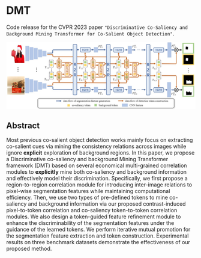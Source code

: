 # DMT
Code release for the CVPR 2023 paper `"Discriminative Co-Saliency and Background Mining Transformer for Co-Salient Object Detection"`.

![avatar](framework.jpg)

## Abstract
Most previous co-salient object detection works mainly focus on extracting co-salient cues via mining the consistency relations across images while ignore **explicit** exploration of background regions. In this paper, we propose a Discriminative co-saliency and background Mining Transformer framework (DMT) based on several economical multi-grained correlation modules to **explicitly** mine both co-saliency and background information and effectively model their discrimination. Specifically, we first propose a region-to-region correlation module for introducing inter-image relations to pixel-wise segmentation features while maintaining computational efficiency. Then, we use two types of pre-defined tokens to mine co-saliency and background information via our proposed contrast-induced pixel-to-token correlation and co-saliency token-to-token correlation modules. We also design a token-guided feature refinement module to enhance the discriminability of the segmentation features under the guidance of the learned tokens. We perform iterative mutual promotion for the segmentation feature extraction and token construction. Experimental results on three benchmark datasets demonstrate the effectiveness of our proposed method. 
